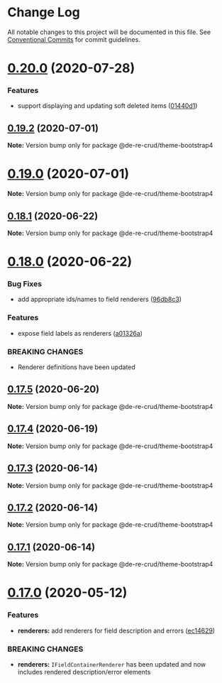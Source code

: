 # Change Log

All notable changes to this project will be documented in this file.
See [Conventional Commits](https://conventionalcommits.org) for commit guidelines.

# [0.20.0](https://github.com/DeReCrud/de-re-crud/tree/master/packages/theme-bootstrap4/compare/v0.19.2...v0.20.0) (2020-07-28)


### Features

* support displaying and updating soft deleted items ([01440d1](https://github.com/DeReCrud/de-re-crud/tree/master/packages/theme-bootstrap4/commit/01440d1))






## [0.19.2](https://github.com/DeReCrud/de-re-crud/tree/master/packages/theme-bootstrap4/compare/v0.19.1...v0.19.2) (2020-07-01)

**Note:** Version bump only for package @de-re-crud/theme-bootstrap4





# [0.19.0](https://github.com/DeReCrud/de-re-crud/tree/master/packages/theme-bootstrap4/compare/v0.18.1...v0.19.0) (2020-07-01)

**Note:** Version bump only for package @de-re-crud/theme-bootstrap4





## [0.18.1](https://github.com/DeReCrud/de-re-crud/tree/master/packages/theme-bootstrap4/compare/v0.18.0...v0.18.1) (2020-06-22)

**Note:** Version bump only for package @de-re-crud/theme-bootstrap4






# [0.18.0](https://github.com/DeReCrud/de-re-crud/tree/master/packages/theme-bootstrap4/compare/v0.17.5...v0.18.0) (2020-06-22)


### Bug Fixes

* add appropriate ids/names to field renderers ([96db8c3](https://github.com/DeReCrud/de-re-crud/tree/master/packages/theme-bootstrap4/commit/96db8c3))


### Features

* expose field labels as renderers ([a01326a](https://github.com/DeReCrud/de-re-crud/tree/master/packages/theme-bootstrap4/commit/a01326a))


### BREAKING CHANGES

* Renderer definitions have been updated





## [0.17.5](https://github.com/DeReCrud/de-re-crud/tree/master/packages/theme-bootstrap4/compare/v0.17.4...v0.17.5) (2020-06-20)

**Note:** Version bump only for package @de-re-crud/theme-bootstrap4





## [0.17.4](https://github.com/DeReCrud/de-re-crud/tree/master/packages/theme-bootstrap4/compare/v0.17.3...v0.17.4) (2020-06-19)

**Note:** Version bump only for package @de-re-crud/theme-bootstrap4





## [0.17.3](https://github.com/DeReCrud/de-re-crud/tree/master/packages/theme-bootstrap4/compare/v0.17.2...v0.17.3) (2020-06-14)

**Note:** Version bump only for package @de-re-crud/theme-bootstrap4





## [0.17.2](https://github.com/DeReCrud/de-re-crud/tree/master/packages/theme-bootstrap4/compare/v0.17.1...v0.17.2) (2020-06-14)

**Note:** Version bump only for package @de-re-crud/theme-bootstrap4






## [0.17.1](https://github.com/DeReCrud/de-re-crud/tree/master/packages/theme-bootstrap4/compare/v0.17.0...v0.17.1) (2020-06-14)

**Note:** Version bump only for package @de-re-crud/theme-bootstrap4






# [0.17.0](https://github.com/DeReCrud/de-re-crud/tree/master/packages/theme-bootstrap4/compare/v0.16.8...v0.17.0) (2020-05-12)


### Features

* **renderers:** add renderers for field description and errors ([ec14629](https://github.com/DeReCrud/de-re-crud/tree/master/packages/theme-bootstrap4/commit/ec14629))


### BREAKING CHANGES

* **renderers:** `IFieldContainerRenderer` has been updated and now includes rendered description/error elements
